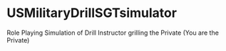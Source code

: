 # USMilitaryDrillSGTsimulator
Role Playing Simulation of Drill Instructor grilling the Private (You are the Private)
